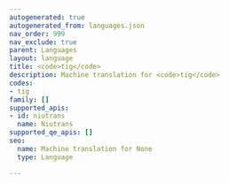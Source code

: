 ```yaml
---
autogenerated: true
autogenerated_from: languages.json
nav_order: 999
nav_exclude: true
parent: Languages
layout: language
title: <code>tig</code>
description: Machine translation for <code>tig</code>
codes:
- tig
family: []
supported_apis:
- id: niutrans
  name: Niutrans
supported_qe_apis: []
seo:
  name: Machine translation for None
  type: Language

---
```


